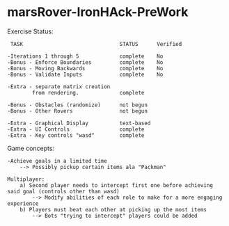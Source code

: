 # marsRover-IronHAck-PreWork

Exercise Status:

     TASK                               STATUS      Verified

    -Iterations 1 through 5             complete    No
    -Bonus - Enforce Boundaries         complete    No
    -Bonus - Moving Backwards           complete    No
    -Bonus - Validate Inputs            complete    No

    -Extra - separate matrix creation      
            from rendering.             complete

    -Bonus - Obstacles (randomize)      not begun
    -Bonus - Other Rovers               not begun

    -Extra - Graphical Display          text-based
    -Extra - UI Controls                complete
    -Extra - Key controls "wasd"        complete

Game concepts:

    -Achieve goals in a limited time
        --> Possibly pickup certain items ala "Packman"

    Multiplayer: 
        a) Second player needs to intercept first one before achieving said goal (controls other than wasd)
            --> Modify abilities of each role to make for a more engaging experience
        b) Players must beat each other at picking up the most items
            --> Bots "trying to intercept" players could be added